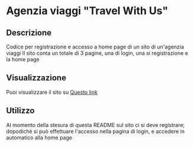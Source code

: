 ﻿
# Agenzia viaggi "Travel With Us"

## Descrizione

Codice per registrazione e accesso a home page di un sito di un'agenzia viaggi
Il sito conta un totale di 3 pagine, una di login, una si registrazione e la home page



## Visualizzazione
Puoi visualizzare il sito su [Questo link](https://alternanzaoverzoom.github.io/riccardo-marino-agenziaViaggi/)

## Utilizzo

Al momento della stesura di questa README sul sito ci si deve registrare; dopodichè si può effettuare l'accesso nella pagina di login, e accedere in automatico alla home page
